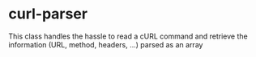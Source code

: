 # curl-parser
This class handles the hassle to read a cURL command and retrieve the information (URL, method, headers, ...) parsed as an array
